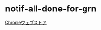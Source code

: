 # notif-all-done-for-grn

[Chromeウェブストア](https://chrome.google.com/webstore/detail/%E3%81%99%E3%81%B9%E3%81%A6%E6%97%A2%E8%AA%AD%E3%83%9C%E3%82%BF%E3%83%B3-for-garoon/epjmbajinjfgmmpgcedefjaeckkflggf/)
